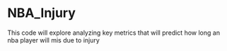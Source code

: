 # NBA_Injury
This code will explore analyzing key metrics that will predict how long an nba player will mis due to injury
